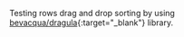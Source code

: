 Testing rows drag and drop sorting by using 
[bevacqua/dragula](https://github.com/bevacqua/dragula){:target="_blank"} 
library.

